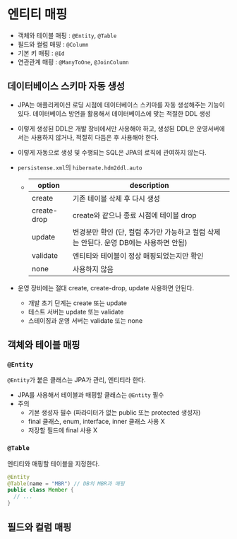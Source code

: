 # 엔티티 매핑

- 객체와 테이블 매핑 : `@Entity`, `@Table`
- 필드와 컬럼 매핑 : `@Column`
- 기본 키 매핑 : `@Id`
- 연관관계 매핑 : `@ManyToOne`, `@JoinColumn`

## 데이터베이스 스키마 자동 생성

- JPA는 애플리케이션 로딩 시점에 데이터베이스 스키마를 자동 생성해주는 기능이 있다. 데이터베이스 방언을 활용해서 데이터베이스에 맞는 적절한 DDL 생성
- 이렇게 생성된 DDL은 개발 장비에서만 사용해야 하고, 생성된 DDL은 운영서버에서는 사용하지 않거나, 적절히 다듬은 후 사용해야 한다.
- 이렇게 자동으로 생성 및 수행되는 SQL은 JPA의 로직에 관여하지 않는다.

- `persistense.xml`의 `hibernate.hdm2ddl.auto`

  - | option      | description                                                                            |
    | ----------- | -------------------------------------------------------------------------------------- |
    | create      | 기존 테이블 삭제 후 다시 생성                                                          |
    | create-drop | create와 같으나 종료 시점에 테이블 drop                                                |
    | update      | 변경분만 확인 (단, 컬럼 추가만 가능하고 컬럼 삭제는 안된다. 운영 DB에는 사용하면 안됨) |
    | validate    | 엔티티와 테이블이 정상 매핑되었는지만 확인                                             |
    | none        | 사용하지 않음                                                                          |

- 운영 장비에는 절대 create, create-drop, update 사용하면 안된다.
  - 개발 초기 단계는 create 또는 update
  - 테스트 서버는 update 또는 validate
  - 스테이징과 운영 서버는 validate 또는 none

## 객체와 테이블 매핑

### `@Entity`

`@Entity`가 붙은 클래스는 JPA가 관리, 엔티티라 한다.

- JPA를 사용해서 테이블과 매핑할 클래스는 `@Entity` 필수
- 주의
  - 기본 생성자 필수 (파라미터가 없는 public 또는 protected 생성자)
  - final 클래스, enum, interface, inner 클래스 사용 X
  - 저장할 필드에 final 사용 X

### `@Table`

엔티티와 매핑할 테이블을 지정한다.

```java
@Entity
@Table(name = "MBR") // DB의 MBR과 매핑
public class Member {
  // ...
}
```

## 필드와 컬럼 매핑
